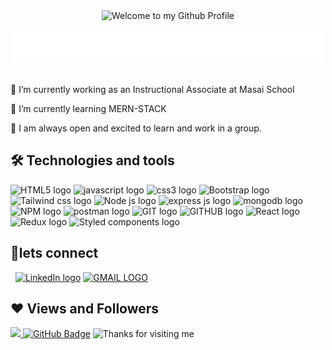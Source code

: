 <!-- "Hero" Header -->
<div align="center">
  <img src="https://github.com/BrunnerLivio/brunnerlivio/blob/master/images/welcome.png?raw=true" style="max-width: 100%;" alt="Welcome to my Github Profile" />
  <br />
  <br />
  <img height="50" alt="My Name is Suman and I like coading" src="./name.svg" />
  <br />
  <br />

</div>

🔭 I’m currently working as an Instructional Associate at Masai School

🌱 I’m currently learning MERN-STACK

🤝 I am always open and excited to learn and work in a group.

## 🛠 Technologies and tools

<p>
<img src="https://img.shields.io/badge/HTML5-282C34?logo=html5&logoColor=E34F26" alt="HTML5 logo" title="HTML5" height="25" />
<img src="https://img.shields.io/badge/javascript-282C34?logo=javascript&logoColor=" alt="javascript logo" title="javascript" height="25" />
<img src="https://img.shields.io/badge/css3-282C34?logo=css3&logoColor=E34F26" alt="css3 logo" title="css3" height="25" />
<img src="https://img.shields.io/badge/Bootstrap-282C34?logo=Bootstrap" alt="Bootstrap logo" title="Bootstrap" height="25" />
<img src="https://img.shields.io/badge/Tailwind css-282C34?logo=Tailwind css" alt="Tailwind css logo" title="Tailwind css" height="25" />
<img src="https://img.shields.io/badge/Node js-282C34?logo=nodedotjs" alt="Node js logo" title="Node js" height="25" />
<img src="https://img.shields.io/badge/express js-282C34?logo=express" alt="express js logo" title="express js" height="25" />
<img src="https://img.shields.io/badge/mongodb-282C34?logo=mongodb" alt="mongodb logo" title="mongodb" height="25" />
<img src="https://img.shields.io/badge/NPM-282C34?logo=NPM" alt="NPM logo" title="NPM" height="25" />
<img src="https://img.shields.io/badge/postman-282C34?logo=postman" alt="postman logo" title="postman" height="25" />
<img src="https://img.shields.io/badge/GIT-282C34?logo=GIT" alt="GIT logo" title="GIT" height="25" />
<img src="https://img.shields.io/badge/GITHUB-282C34?logo=GITHUB" alt="GITHUB logo" title="GITHUB" height="25" />
<img src="https://img.shields.io/badge/React-282C34?logo=React" alt="React logo" title="React" height="25" />
<img src="https://img.shields.io/badge/Redux-282C34?logo=Redux" alt="Redux logo" title="Redux" height="25" />
<img src="https://img.shields.io/badge/Styled components-282C34?logo=Styled components" alt="Styled components logo" title="Styled components" height="25" />
</p>



## 🤝lets connect


&nbsp;
[<img src="https://img.shields.io/badge/LinkedIn-282C34?logo=linkedin&logoColor=0077B5" alt="LinkedIn logo" title="LinkedIn" height="25" />](https://www.linkedin.com/in/suman-sakshi-751188218/)
[<img src="https://img.shields.io/badge/GMAIL-282C34?logo=gmail&logoColor=E34F26" alt="GMAIL LOGO" />](https://www.linkedin.com/in/suman-sakshi-751188218/)



##  ❤ Views and Followers

<a href="https://komarev.com/ghpvc/?username=sumansaksh">
    <img src="https://komarev.com/ghpvc/?username=sumansaksh">
</a>
<a href="https://img.shields.io/github/followers/sumansaksh"><img src="https://img.shields.io/github/followers/sumansaksh?label=Followers&style=social" alt="GitHub Badge"></a>

<!-- footer thanks -->
<img height="120" alt="Thanks for visiting me" width="100%" src="https://raw.githubusercontent.com/BrunnerLivio/brunnerlivio/master/images/marquee.svg" />
<br />
</div>

